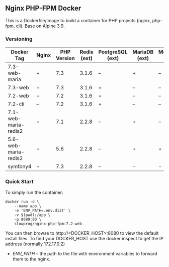 ## Nginx PHP-FPM Docker

This is a Dockerfile/image to build a container for PHP projects (nginx, php-fpm, cli). Base on Alpine 3.9.

### Versioning

| Docker Tag | Nginx | PHP Version | Redis (ext) | PostgreSQL (ext) | MariaDB (ext) | MongoDB (ext) |
|-----|-------|--------|--------|--------|--------|--------|
| 7.3-web-maria | + | 7.3 | 3.1.6 | – | + | – |
| 7.3-web | + | 7.3 | 3.1.6 | + | – | – |
| 7.2-web | + | 7.2 | 3.1.6 | + | – | – |
| 7.2-cli | – | 7.2 | 3.1.6 | + | – | – |
| 7.1-web-maria-redis2 | + | 7.1 | 2.2.8 | – | + | – |
| 5.6-web-maria-redis2 | + | 5.6 | 2.2.8 | – | + | + |
| symfony4 | + | 7.3 | 2.2.8 | – | - | - |

### Quick Start

To simply run the container:

```
docker run -d \
    --name app \
    -e 'ENV_PATH=.env.dist' \
    -v $(pwd):/app \
    -p 8080:80 \
    slowprog/nginx-php-fpm:7.2-web
```

You can then browse to http://<DOCKER_HOST>:8080 to view the default install files. To find your DOCKER_HOST use the docker inspect to get the IP address (normally 172.17.0.2)

* *ENV_PATH* – the path to the file with environment variables to forward them to the nginx.
